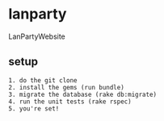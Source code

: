 lanparty
========

LanPartyWebsite

setup
------
	1. do the git clone
	2. install the gems (run bundle)
	3. migrate the database (rake db:migrate)
	4. run the unit tests (rake rspec)
	5. you're set!
